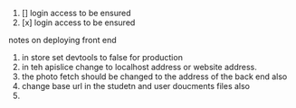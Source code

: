 1. [] login access to be ensured 
2. [x] login access to be ensured


 notes on deploying front end
1. in store set devtools to false for production
2. in teh apislice change to localhost address or website address.
3. the photo fetch should be changed to the address of the back end also
4. change base url in the studetn and user doucments files also
5. 
